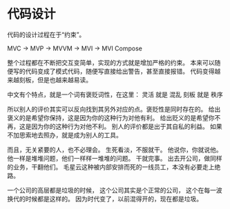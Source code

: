 # 代码设计

代码的设计过程在于“约束”。

MVC -> MVP -> MVVM -> MVI -> MVI Compose

整个过程都在不断把交互变简单，实现的方式就是增加严格的约束。
本来可以随便写的代码变成了模式代码，随便写直接给出警告，甚至直接报错。
代码变得越来越刻板，但是也越来越易读。

中文有个特点，就是一个词有褒贬词性，在这里：
灵活 就是 混乱
刻板 就是 秩序

所以别人的评价其实可以反向找到其另外对应的点。褒贬性是同时存在的。
给出褒义的是希望你保持，这是因为你的这种行为对他有利。
给出贬义的是希望你不再，这是因为你的这种行为对他不利。
别人的评价都是出于其自私的利益。
如果不加思索地去照办，就是成为别人的工具。

而且，无关紧要的人，也不必理会。
生死看淡，不服就干。
他说你，你就说他。
他一样是堆堆问题，他们一样样一堆堆的问题。
干就完事。
出去开公司，做同样的业务，干翻他们。
毛星云这种被内部安排而死的一线员工，本没有必要走上绝路。


一个公司的高层都是垃圾的时候，
这个公司其实是个正常的公司，
这个在每一波换代的时候都是这样的。
因为时代变了，以前混得开的，现在都是垃圾。
